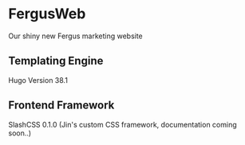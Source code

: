 # FergusWeb

Our shiny new Fergus marketing website

## Templating Engine

Hugo Version 38.1

## Frontend Framework

SlashCSS 0.1.0
(Jin's custom CSS framework, documentation coming soon..)
